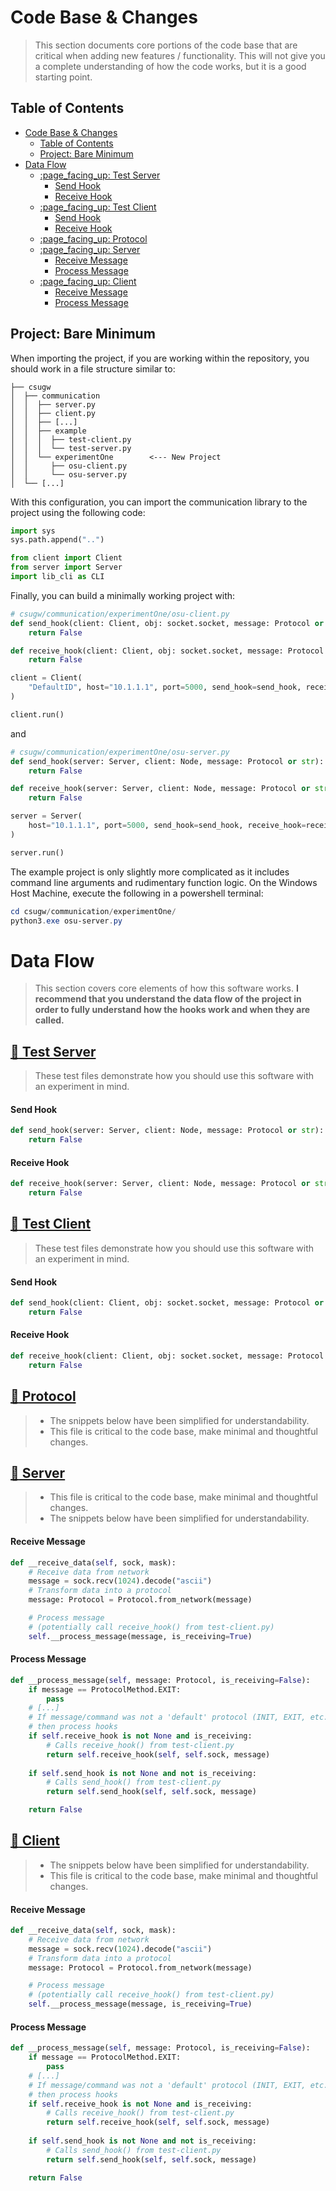 # Code Base & Changes
> This section documents core portions of the code base that are critical when adding new features / functionality. This will not give you a complete understanding of how the code works, but it is a good starting point.

## Table of Contents
- [Code Base \& Changes](#code-base--changes)
  - [Table of Contents](#table-of-contents)
  - [Project: Bare Minimum](#project-bare-minimum)
- [Data Flow](#data-flow)
  - [:page\_facing\_up: Test Server](#page_facing_up-test-server)
      - [Send Hook](#send-hook)
      - [Receive Hook](#receive-hook)
  - [:page\_facing\_up: Test Client](#page_facing_up-test-client)
      - [Send Hook](#send-hook-1)
      - [Receive Hook](#receive-hook-1)
  - [:page\_facing\_up: Protocol](#page_facing_up-protocol)
  - [:page\_facing\_up: Server](#page_facing_up-server)
      - [Receive Message](#receive-message)
      - [Process Message](#process-message)
  - [:page\_facing\_up: Client](#page_facing_up-client)
      - [Receive Message](#receive-message-1)
      - [Process Message](#process-message-1)

## Project: Bare Minimum
When importing the project, if you are working within the repository, you should work in a file structure similar to:
```
├── csugw
│  ├── communication
│  │  ├── server.py
│  │  ├── client.py
│  │  ├── [...]
│  │  ├── example
│  │  │  ├── test-client.py
│  │  │  └── test-server.py
│  │  └── experimentOne        <--- New Project
│  │     ├── osu-client.py
│  │     └── osu-server.py
│  └── [...]
```
With this configuration, you can import the communication library to the project using the following code:
```python
import sys
sys.path.append("..")

from client import Client
from server import Server
import lib_cli as CLI
```
Finally, you can build a minimally working project with:
```python
# csugw/communication/experimentOne/osu-client.py
def send_hook(client: Client, obj: socket.socket, message: Protocol or str):
    return False

def receive_hook(client: Client, obj: socket.socket, message: Protocol or str):
    return False

client = Client(
    "DefaultID", host="10.1.1.1", port=5000, send_hook=send_hook, receive_hook=receive_hook
)

client.run()
```
and 
```python
# csugw/communication/experimentOne/osu-server.py
def send_hook(server: Server, client: Node, message: Protocol or str):
    return False

def receive_hook(server: Server, client: Node, message: Protocol or str):
    return False

server = Server(
    host="10.1.1.1", port=5000, send_hook=send_hook, receive_hook=receive_hook
)

server.run()
```

The example project is only slightly more complicated as it includes command line arguments and rudimentary  function logic.
On the Windows Host Machine, execute the following in a powershell terminal:
```powershell
cd csugw/communication/experimentOne/
python3.exe osu-server.py
```

# Data Flow
> This section covers core elements of how this software works. **I recommend that you understand the data flow of the project in order to fully understand how the hooks work and when they are called.**

## [:page_facing_up: Test Server](../../communication/example/test-server.py)
> These test files demonstrate how you should use this software with an experiment in mind.

#### Send Hook
```python
def send_hook(server: Server, client: Node, message: Protocol or str):
    return False
```

#### Receive Hook
```python
def receive_hook(server: Server, client: Node, message: Protocol or str):
    return False
```

## [:page_facing_up: Test Client](../../communication/example/test-client.py)
> These test files demonstrate how you should use this software with an experiment in mind.
#### Send Hook
```python
def send_hook(client: Client, obj: socket.socket, message: Protocol or str):
    return False
```

#### Receive Hook
```python
def receive_hook(client: Client, obj: socket.socket, message: Protocol or str):
    return False
```

## [:page_facing_up: Protocol](../../communication/protocol.py)
> - The snippets below have been simplified for understandability.
> - This file is critical to the code base, make minimal and thoughtful changes.

## [:page_facing_up: Server](../../communication/server.py)
> - This file is critical to the code base, make minimal and thoughtful changes.
> - The snippets below have been simplified for understandability.

#### Receive Message
```python
def __receive_data(self, sock, mask):
    # Receive data from network
    message = sock.recv(1024).decode("ascii")
    # Transform data into a protocol
    message: Protocol = Protocol.from_network(message)

    # Process message
    # (potentially call receive_hook() from test-client.py)
    self.__process_message(message, is_receiving=True)
```

#### Process Message
```python
def __process_message(self, message: Protocol, is_receiving=False):
    if message == ProtocolMethod.EXIT:
        pass
    # [...]
    # If message/command was not a 'default' protocol (INIT, EXIT, etc.)
    # then process hooks
    if self.receive_hook is not None and is_receiving:
        # Calls receive_hook() from test-client.py
        return self.receive_hook(self, self.sock, message)
    
    if self.send_hook is not None and not is_receiving:
        # Calls send_hook() from test-client.py
        return self.send_hook(self, self.sock, message)

    return False
```


## [:page_facing_up: Client](../../communication/client.py)
> - The snippets below have been simplified for understandability.
> - This file is critical to the code base, make minimal and thoughtful changes.

#### Receive Message
```python
def __receive_data(self, sock, mask):
    # Receive data from network
    message = sock.recv(1024).decode("ascii")
    # Transform data into a protocol
    message: Protocol = Protocol.from_network(message)

    # Process message
    # (potentially call receive_hook() from test-client.py)
    self.__process_message(message, is_receiving=True)
```

#### Process Message
```python
def __process_message(self, message: Protocol, is_receiving=False):
    if message == ProtocolMethod.EXIT:
        pass
    # [...]
    # If message/command was not a 'default' protocol (INIT, EXIT, etc.)
    # then process hooks
    if self.receive_hook is not None and is_receiving:
        # Calls receive_hook() from test-client.py
        return self.receive_hook(self, self.sock, message)
    
    if self.send_hook is not None and not is_receiving:
        # Calls send_hook() from test-client.py
        return self.send_hook(self, self.sock, message)

    return False
```

